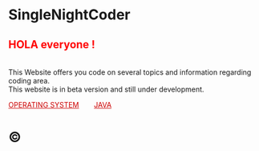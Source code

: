 # SingleNightCoder
<html>
  <h2 style="color:red;">HOLA everyone !</h2></br>
This Website offers you code on several topics and information regarding coding area. </br>
This website is in beta version and still under development.

  <head>
    <body>
      <p><a href="file.html" style="color: #cc0000;">OPERATING SYSTEM</a><span style="display:inline-block; width: 30px;"></span><a href="file.html" style="color: #cc0000;">JAVA</a></p>
    </body>
  </head>
  </html>
  

# © 
